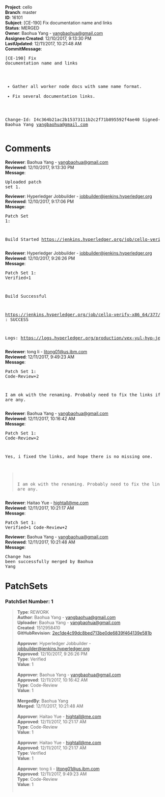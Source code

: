 <strong>Project</strong>: cello</br><strong>Branch</strong>: master<br><strong>ID</strong>: 16101<br><strong>Subject</strong>: [CE-190] Fix documentation name and links<br><strong>Status</strong>: MERGED<br><strong>Owner</strong>: Baohua Yang - yangbaohua@gmail.com<br><strong>Assignee</strong>:<strong>Created</strong>: 12/10/2017, 9:13:30 PM<br><strong>LastUpdated</strong>: 12/11/2017, 10:21:48 AM<br><strong>CommitMessage</strong>:<br><pre>[CE-190] Fix documentation name and links

* Gather all worker node docs with same name format.
* Fix several documentation links.

Change-Id: I4c364b21ac2b15373111b2c2f71b895592f4ae40
Signed-off-by: Baohua Yang <yangbaohua@gmail.com>
</pre><h1>Comments</h1><strong>Reviewer</strong>: Baohua Yang - yangbaohua@gmail.com<br><strong>Reviewed</strong>: 12/10/2017, 9:13:30 PM<br><strong>Message</strong>: <pre>Uploaded patch set 1.</pre><strong>Reviewer</strong>: Hyperledger Jobbuilder - jobbuilder@jenkins.hyperledger.org<br><strong>Reviewed</strong>: 12/10/2017, 9:17:06 PM<br><strong>Message</strong>: <pre>Patch Set 1:

Build Started https://jenkins.hyperledger.org/job/cello-verify-x86_64/377/</pre><strong>Reviewer</strong>: Hyperledger Jobbuilder - jobbuilder@jenkins.hyperledger.org<br><strong>Reviewed</strong>: 12/10/2017, 9:26:26 PM<br><strong>Message</strong>: <pre>Patch Set 1: Verified+1

Build Successful 

https://jenkins.hyperledger.org/job/cello-verify-x86_64/377/ : SUCCESS

Logs: https://logs.hyperledger.org/production/vex-yul-hyp-jenkins-3/cello-verify-x86_64/377</pre><strong>Reviewer</strong>: tong  li - litong01@us.ibm.com<br><strong>Reviewed</strong>: 12/11/2017, 9:49:23 AM<br><strong>Message</strong>: <pre>Patch Set 1: Code-Review+2

I am ok with the renaming. Probably need to fix the links if there are any.</pre><strong>Reviewer</strong>: Baohua Yang - yangbaohua@gmail.com<br><strong>Reviewed</strong>: 12/11/2017, 10:16:42 AM<br><strong>Message</strong>: <pre>Patch Set 1: Code-Review+2

Yes, i fixed the links, and hope there is no missing one.

 > I am ok with the renaming. Probably need to fix the links if there
 > are any.</pre><strong>Reviewer</strong>: Haitao Yue - hightall@me.com<br><strong>Reviewed</strong>: 12/11/2017, 10:21:17 AM<br><strong>Message</strong>: <pre>Patch Set 1: Verified+1 Code-Review+2</pre><strong>Reviewer</strong>: Baohua Yang - yangbaohua@gmail.com<br><strong>Reviewed</strong>: 12/11/2017, 10:21:48 AM<br><strong>Message</strong>: <pre>Change has been successfully merged by Baohua Yang</pre><h1>PatchSets</h1><h3>PatchSet Number: 1</h3><blockquote><strong>Type</strong>: REWORK<br><strong>Author</strong>: Baohua Yang - yangbaohua@gmail.com<br><strong>Uploader</strong>: Baohua Yang - yangbaohua@gmail.com<br><strong>Created</strong>: 1512958410<br><strong>GitHubRevision</strong>: [2ec1de4c99dc8bed713be0de6839f464139e581b](https://github.com/hyperledger/cello/commit/2ec1de4c99dc8bed713be0de6839f464139e581b)<br><br><strong>Approver</strong>: Hyperledger Jobbuilder - jobbuilder@jenkins.hyperledger.org<br><strong>Approved</strong>: 12/10/2017, 9:26:26 PM<br><strong>Type</strong>: Verified<br><strong>Value</strong>: 1<br><br><strong>Approver</strong>: Baohua Yang - yangbaohua@gmail.com<br><strong>Approved</strong>: 12/11/2017, 10:16:42 AM<br><strong>Type</strong>: Code-Review<br><strong>Value</strong>: 1<br><br><strong>MergedBy</strong>: Baohua Yang<br><strong>Merged</strong>: 12/11/2017, 10:21:48 AM<br><br><strong>Approver</strong>: Haitao Yue - hightall@me.com<br><strong>Approved</strong>: 12/11/2017, 10:21:17 AM<br><strong>Type</strong>: Code-Review<br><strong>Value</strong>: 1<br><br><strong>Approver</strong>: Haitao Yue - hightall@me.com<br><strong>Approved</strong>: 12/11/2017, 10:21:17 AM<br><strong>Type</strong>: Verified<br><strong>Value</strong>: 1<br><br><strong>Approver</strong>: tong  li - litong01@us.ibm.com<br><strong>Approved</strong>: 12/11/2017, 9:49:23 AM<br><strong>Type</strong>: Code-Review<br><strong>Value</strong>: 1<br><br></blockquote>